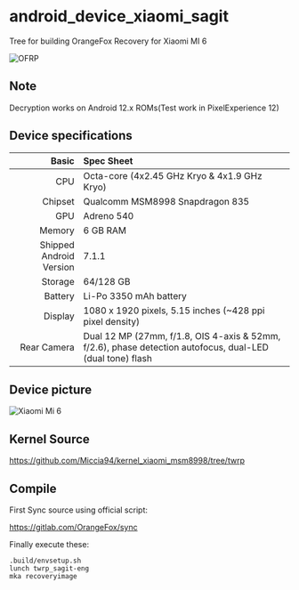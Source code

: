 # android_device_xiaomi_sagit

Tree for building OrangeFox Recovery for Xiaomi MI 6

![OFRP](https://image.ibb.co/cTMWux/logo.jpg "OFRP")

## Note

Decryption works on Android 12.x ROMs(Test work in PixelExperience 12)

## Device specifications

Basic   | Spec Sheet
-------:|:-------------------------
CPU     | Octa-core (4x2.45 GHz Kryo & 4x1.9 GHz Kryo)
Chipset | Qualcomm MSM8998 Snapdragon 835
GPU     | Adreno 540
Memory  | 6 GB RAM
Shipped Android Version | 7.1.1
Storage | 64/128 GB
Battery | Li-Po 3350 mAh battery
Display | 1080 x 1920 pixels, 5.15 inches (~428 ppi pixel density)
Rear Camera  | Dual 12 MP (27mm, f/1.8, OIS 4-axis & 52mm, f/2.6), phase detection autofocus, dual-LED (dual tone) flash


## Device picture

![Xiaomi Mi 6](https://xiaomi-mi.com/uploads/CatalogueImage/xiaomi-mi-6-exclusive-edition-6gb128gb-dual-sim-ceramic-black-01_15554_1492602917.jpg "Xiaomi Mi 6 in black")

## Kernel Source

https://github.com/Miccia94/kernel_xiaomi_msm8998/tree/twrp

## Compile

First Sync source using official script:

https://gitlab.com/OrangeFox/sync

Finally execute these:

```
.build/envsetup.sh
lunch twrp_sagit-eng
mka recoveryimage
```
